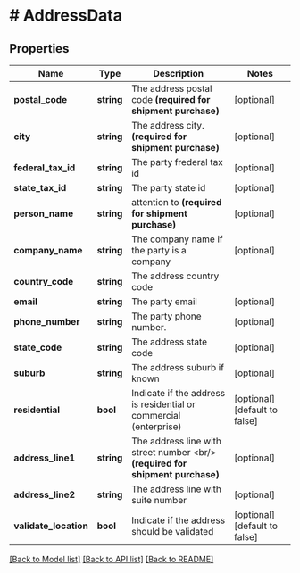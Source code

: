 # # AddressData

## Properties

Name | Type | Description | Notes
------------ | ------------- | ------------- | -------------
**postal_code** | **string** | The address postal code  **(required for shipment purchase)** | [optional]
**city** | **string** | The address city.  **(required for shipment purchase)** | [optional]
**federal_tax_id** | **string** | The party frederal tax id | [optional]
**state_tax_id** | **string** | The party state id | [optional]
**person_name** | **string** | attention to  **(required for shipment purchase)** | [optional]
**company_name** | **string** | The company name if the party is a company | [optional]
**country_code** | **string** | The address country code |
**email** | **string** | The party email | [optional]
**phone_number** | **string** | The party phone number. | [optional]
**state_code** | **string** | The address state code | [optional]
**suburb** | **string** | The address suburb if known | [optional]
**residential** | **bool** | Indicate if the address is residential or commercial (enterprise) | [optional] [default to false]
**address_line1** | **string** | The address line with street number &lt;br/&gt; **(required for shipment purchase)** | [optional]
**address_line2** | **string** | The address line with suite number | [optional]
**validate_location** | **bool** | Indicate if the address should be validated | [optional] [default to false]

[[Back to Model list]](../../README.md#models) [[Back to API list]](../../README.md#endpoints) [[Back to README]](../../README.md)
